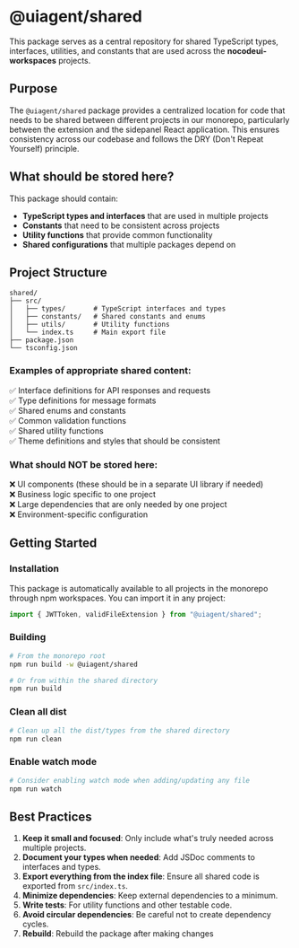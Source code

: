 # @uiagent/shared

This package serves as a central repository for shared TypeScript types, interfaces, utilities, and constants that are used across the **nocodeui-workspaces** projects.

## Purpose

The `@uiagent/shared` package provides a centralized location for code that needs to be shared between different projects in our monorepo, particularly between the extension and the sidepanel React application. This ensures consistency across our codebase and follows the DRY (Don't Repeat Yourself) principle.

## What should be stored here?

This package should contain:

- **TypeScript types and interfaces** that are used in multiple projects
- **Constants** that need to be consistent across projects
- **Utility functions** that provide common functionality
- **Shared configurations** that multiple packages depend on

## Project Structure

```
shared/
├── src/
│   ├── types/       # TypeScript interfaces and types
│   ├── constants/   # Shared constants and enums
│   ├── utils/       # Utility functions
│   └── index.ts     # Main export file
├── package.json
└── tsconfig.json
```

### Examples of appropriate shared content:

✅ Interface definitions for API responses and requests  
✅ Type definitions for message formats  
✅ Shared enums and constants  
✅ Common validation functions  
✅ Shared utility functions  
✅ Theme definitions and styles that should be consistent

### What should NOT be stored here:

❌ UI components (these should be in a separate UI library if needed)  
❌ Business logic specific to one project  
❌ Large dependencies that are only needed by one project  
❌ Environment-specific configuration

## Getting Started

### Installation

This package is automatically available to all projects in the monorepo through npm workspaces. You can import it in any project:

```typescript
import { JWTToken, validFileExtension } from "@uiagent/shared";
```

### Building

```bash
# From the monorepo root
npm run build -w @uiagent/shared

# Or from within the shared directory
npm run build
```

### Clean all dist

```bash
# Clean up all the dist/types from the shared directory
npm run clean
```

### Enable watch mode

```bash
# Consider enabling watch mode when adding/updating any file
npm run watch
```

## Best Practices

1. **Keep it small and focused**: Only include what's truly needed across multiple projects.
2. **Document your types when needed**: Add JSDoc comments to interfaces and types.
3. **Export everything from the index file**: Ensure all shared code is exported from `src/index.ts`.
4. **Minimize dependencies**: Keep external dependencies to a minimum.
5. **Write tests**: For utility functions and other testable code.
6. **Avoid circular dependencies**: Be careful not to create dependency cycles.
7. **Rebuild**: Rebuild the package after making changes
